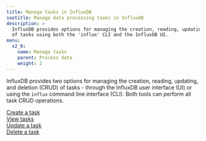 ```yaml
---
title: Manage tasks in InfluxDB
seotitle: Manage data processing tasks in InfluxDB
description: >
  InfluxDB provides options for managing the creation, reading, updating, and deletion
  of tasks using both the 'influx' CLI and the InfluxDB UI.
menu:
  v2_0:
    name: Manage tasks
    parent: Process data
    weight: 2
---
```


InfluxDB provides two options for managing the creation, reading, updating, and deletion (CRUD) of tasks -
through the InfluxDB user interface (UI) or using the `influx` command line interface (CLI).
Both tools can perform all task CRUD operations.

[Create a task](/v2.0/process-data/manage-tasks/create-task)  
[View tasks](/v2.0/process-data/manage-tasks/view-tasks)  
[Update a task](/v2.0/process-data/manage-tasks/update-task)  
[Delete a task](/v2.0/process-data/manage-tasks/delete-task)  
